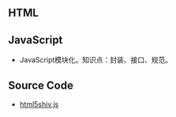 ## HTML

## JavaScript
* JavaScript模块化。知识点：封装、接口、规范。

## Source Code
* [html5shiv.js](https://github.com/aFarkas/html5shiv)